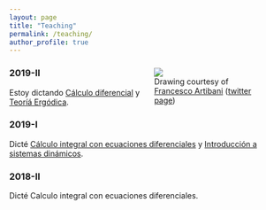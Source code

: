 ```yaml
---
layout: page
title: "Teaching"
permalink: /teaching/
author_profile: true
---
```


<figure style="float: right; width:40%; margin-left:2%; margin-bottom:2%; margin-top:2%;">
<img src="../images/topolino.jpg">
<figcaption>Drawing courtesy of <a href="https://www.facebook.com/francesco.artibani.90">Francesco Artibani</a> (<a href="https://twitter.com/Artibani1">twitter page</a>)</figcaption>
</figure>

### 2019-II
Estoy dictando [Cálculo diferencial](/teaching/calculo20192) y [Teoríá Ergódica](/teaching/te20192).

### 2019-I
Dicté [Cálculo integral con ecuaciones diferenciales](/teaching/calculo20191/) y [Introducción a sistemas dinámicos](/teaching/sisdin20191/).

### 2018-II
Dicté Calculo integral con ecuaciones diferenciales.
